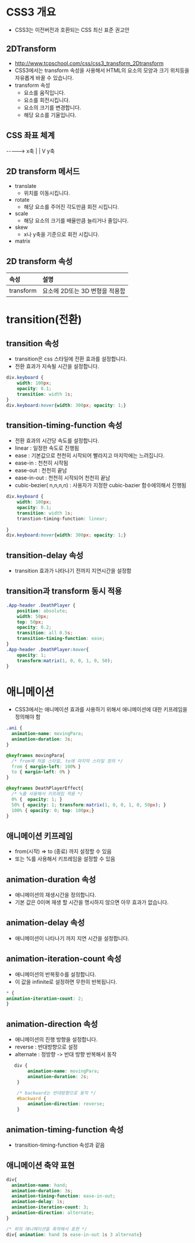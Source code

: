 # CSS3 개요
* CSS3는 이전버전과 호환되는 CSS 최신 표준 권고안

## 2DTransform
* http://www.tcpschool.com/css/css3_transform_2Dtransform
* CSS3에서는 transform 속성을 사용해서 HTML의 요소의 모양과 크기 위치등을 자유롭게 바꿀 수 있습니다. 
* transform 속성 
  * 요소를 움직입니다. 
  * 요소를 회전시킵니다. 
  * 요소의 크기를 변경합니다. 
  * 해당 요소를 기울입니다. 

## CSS 좌표 체계
-----> x축
|
|
V
y축

## 2D transform 메서드
* translate
  * 위치를 이동시킵니다. 
* rotate
  * 해당 요소를 주어진 각도만큼 회전 시킵니다. 
* scale
  * 해당 요소의 크기를 배율만큼 늘리거나 줄입니다. 
* skew
  * x나 y축을 기준으로 회전 시킵니다. 
* matrix

## 2D transform 속성 
|속성|설명|
|:--|:--|
|transform|요소에 2D또는 3D 변형을 적용함|

# transition(전환)
## transition 속성 
* transition은 css 스타일에 전환 효과를 설정합니다. 
* 전환 효과가 지속될 시간을 설정합니다. 
```css
div.keyboard {
    width: 100px;
    opacity: 0.1;
    transition: width 1s;
}
div.keyboard:hover{width: 300px; opacity: 1;}
```

## transition-timing-function 속성
* 전환 효과의 시간당 속도를 설정합니다. 
* linear : 일정한 속도로 진행됨
* ease : 기본값으로 천천히 시작되어 빨라지고 마지막에는 느려집니다.
* ease-in : 천천히 시작됨
* ease-out : 천천히 끝남
* ease-in-out : 천천히 시작되어 천천히 끝남
* cubic-bezier( n,n,n,n) : 사용자가 지정한 cubic-bazier 함수에의해서 진행됨
```css
div.keyboard {
    width: 100px;
    opacity: 0.1;
    transition: width 1s;
    transtion-timing-function: linear;
    
}
div.keyboard:hover{width: 300px; opacity: 1;}
```
  
## transition-delay 속성
* transition 효과가 나타나기 전까지 지연시간을 설정함

## transition과 transform 동시 적용
```css
.App-header .DeathPlayer {
    position: absolute;
    width: 50px;
    top: 50px;
    opacity: 0.2;
    transition: all 0.5s;
    transition-timing-function: ease;
}
.App-header .DeathPlayer:hover{
    opacity: 1;
    transform:matrix(1, 0, 0, 1, 0, 50);
}

```

# 애니메이션 
* CSS3에서는 애니메이션 효과를 사용하기 위해서 애니메이션에 대한 키프레임을 정의해야 함 
```css
.ani {
  animation-name: movingPara;
  animation-duration: 3s;
}

@keyframes movingPara{
  /* from에 처음 스타일, to에 마지막 스타일 정의 */
  from { margin-left: 100% }
  to { margin-left: 0% }
}

@keyframes DeathPlayerEffect{
  /* %를 사용해서 키프레임 적용 */
  0% {  opacity: 1; }
  50% { opacity: 1; transform:matrix(1, 0, 0, 1, 0, 50px); }
  100% { opacity: 0; top: 100px;}
}
```

## 애니메이션 키프레임 
* from(시작) => to (종료) 까지 설정할 수 있음
* 또는 %를 사용해서 키프레임을 설정할 수 있음

## animation-duration 속성
* 애니메이션의 재생시간을 정의합니다. 
* 기본 값은 0이며 재생 할 시간을 명시하지 않으면 아무 효과가 없습니다. 

## animation-delay 속성
* 애니메이션이 나타나기 까지 지연 시간을 설정합니다. 
  
## animation-iteration-count 속성
* 애니메이션의 반복횟수를 설정합니다. 
* 이 값을 infinite로 설정하면 무한히 반복됩니다. 
```css
* {
animation-iteration-count: 2;
}
```

## animation-direction 속성
* 애니메이션의 진행 방향을 설정합니다. 
* reverse : 반대방향으로 설정
* alternate : 정방향 -> 반대 방향 반복해서 동작 
```css
   div {
        animation-name: movingPara;
        animation-duration: 2s;
    }

    /* backward는 반대방향으로 동작 */
    #backward {
        animation-direction: reverse;
    }
```

## animation-timing-function 속성
* transition-timing-function 속성과 같음

## 애니메이션 축약 표현
```css
div{
  animation-name: hand;
  animation-duration: 3s;
  animation-timing-function: ease-in-out;
  animation-delay: 1s;
  animation-iteration-count: 3;
  animation-direction: alternate;
}

/* 위의 애니메이션을 축약해서 표현 */
div{ animation: hand 3s ease-in-out 1s 3 alternate}
```